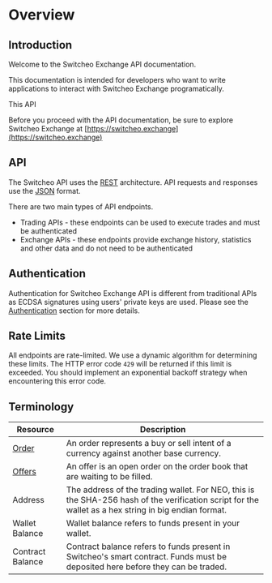 # Overview

## Introduction

Welcome to the Switcheo Exchange API documentation.

This documentation is intended for developers who want to write applications to interact with Switcheo Exchange
programatically.

This API

Before you proceed with the API documentation, be sure to explore Switcheo Exchange at [https://switcheo.exchange](https://switcheo.exchange)

## API

The Switcheo API uses the [REST](https://en.wikipedia.org/wiki/Representational_state_transfer) architecture.
API requests and responses use the [JSON](https://www.json.org/) format.

There are two main types of API endpoints.

- Trading APIs - these endpoints can be used to execute trades and must be authenticated
- Exchange APIs - these endpoints provide exchange history, statistics and other data and do not need to be authenticated

## Authentication

Authentication for Switcheo Exchange API is different from traditional APIs as ECDSA signatures using users' private keys
are used. Please see the [Authentication](#authentication-2) section for more details.

## Rate Limits

All endpoints are rate-limited. We use a dynamic algorithm for determining these limits. The HTTP error code `429` will
be returned if this limit is exceeded. You should implement an exponential backoff strategy when encountering this error code.

## Terminology

Resource | Description
--------- | -----------
[Order](#orders) | An order represents a buy or sell intent of a currency against another base currency.
[Offers](#offers) | An offer is an open order on the order book that are waiting to be filled.
Address | The address of the trading wallet. For NEO, this is the SHA-256 hash of the verification script for the wallet as a hex string in big endian format.
Wallet Balance | Wallet balance refers to funds present in your wallet.
Contract Balance | Contract balance refers to funds present in Switcheo's smart contract. Funds must be deposited here before they can be traded.
